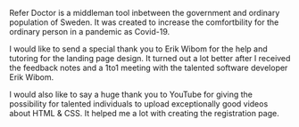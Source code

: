 Refer Doctor is a middleman tool inbetween the government and ordinary population 
of Sweden. It was created to increase the comfortbility for the ordinary person in a 
pandemic as Covid-19. 

I would like to send a special thank you to Erik Wibom for the help and tutoring 
for the landing page design. It turned out a lot better after I received the feedback notes 
and a 1to1 meeting with the talented software developer Erik Wibom. 

I would also like to say a huge thank you to YouTube for giving the possibility for talented individuals to upload 
exceptionally good videos about HTML & CSS. It helped me a lot with creating the registration page. 